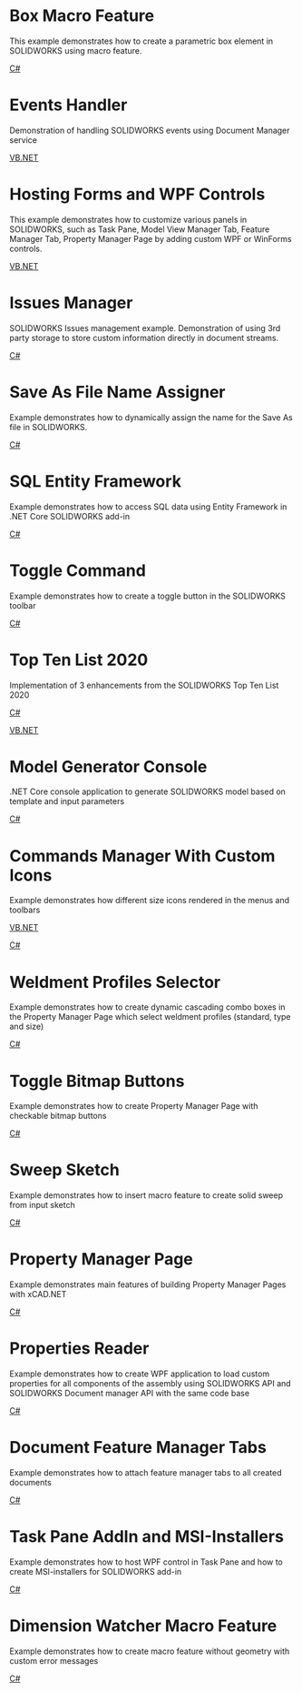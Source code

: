 # Box Macro Feature

This example demonstrates how to create a parametric box element in SOLIDWORKS using macro feature.

[C#](ParametricBox/cs)

# Events Handler

Demonstration of handling SOLIDWORKS events using Document Manager service

[VB.NET](EventsHandler/vb)

# Hosting Forms and WPF Controls

This example demonstrates how to customize various panels in SOLIDWORKS, such as Task Pane, Model View Manager Tab, Feature Manager Tab, Property Manager Page by adding custom WPF or WinForms controls.

[VB.NET](FormsAndWpfControls/vb)

# Issues Manager

SOLIDWORKS Issues management example. Demonstration of using 3rd party storage to store custom information directly in document streams.

[C#](IssuesManager/cs)

# Save As File Name Assigner

Example demonstrates how to dynamically assign the name for the Save As file in SOLIDWORKS.

[C#](PropertyAsFileName/cs)

# SQL Entity Framework

Example demonstrates how to access SQL data using Entity Framework in .NET Core SOLIDWORKS add-in

[C#](SqlDbEfNetCore/cs)

# Toggle Command

Example demonstrates how to create a toggle button in the SOLIDWORKS toolbar

[C#](ToggleCommand/cs)

# Top Ten List 2020

Implementation of 3 enhancements from the SOLIDWORKS Top Ten List 2020

[C#](TopTenList2020/cs)

[VB.NET](TopTenList2020/vb)

# Model Generator Console

.NET Core console application to generate SOLIDWORKS model based on template and input parameters

[C#](ModelGeneratorConsole/cs)

# Commands Manager With Custom Icons

Example demonstrates how different size icons rendered in the menus and toolbars

[VB.NET](CommandGroupIcons/vb)

[C#](CommandGroupIcons/cs)

# Weldment Profiles Selector

Example demonstrates how to create dynamic cascading combo boxes in the Property Manager Page which select weldment profiles (standard, type and size)

[C#](WeldmentProfilesSelector/cs)

# Toggle Bitmap Buttons

Example demonstrates how to create Property Manager Page with checkable bitmap buttons

[C#](PMPageToggleBitmapButtons/cs)

# Sweep Sketch

Example demonstrates how to insert macro feature to create solid sweep from input sketch

[C#](SweepSketch/cs)

# Property Manager Page

Example demonstrates main features of building Property Manager Pages with xCAD.NET

[C#](PMPage/cs)

# Properties Reader

Example demonstrates how to create WPF application to load custom properties for all components of the assembly using SOLIDWORKS API and SOLIDWORKS Document manager API with the same code base

[C#](PropertiesReader/cs)

# Document Feature Manager Tabs

Example demonstrates how to attach feature manager tabs to all created documents

[C#](DocumentFeatureTabs/cs)

# Task Pane AddIn and MSI-Installers

Example demonstrates how to host WPF control in Task Pane and how to create MSI-installers for SOLIDWORKS add-in

[C#](TaskPaneAddIn/cs)

# Dimension Watcher Macro Feature

Example demonstrates how to create macro feature without geometry with custom error messages

[C#](DimensionWatcher/cs)